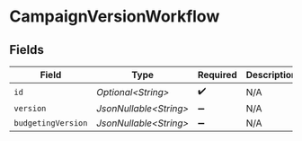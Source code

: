 # CampaignVersionWorkflow


## Fields

| Field                   | Type                    | Required                | Description             |
| ----------------------- | ----------------------- | ----------------------- | ----------------------- |
| `id`                    | *Optional\<String>*     | :heavy_check_mark:      | N/A                     |
| `version`               | *JsonNullable\<String>* | :heavy_minus_sign:      | N/A                     |
| `budgetingVersion`      | *JsonNullable\<String>* | :heavy_minus_sign:      | N/A                     |